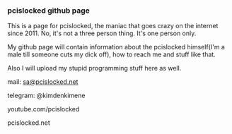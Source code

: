 ### pcislocked github page

This is a page for pcislocked, the maniac that goes crazy on the internet since 2011. No, it's not a three person thing. It's one person only.

My github page will contain information about the pcislocked himself(I'm a male till someone cuts my dick off), how to reach me and stuff like that.

Also I will upload my stupid programming stuff here as well.

mail: sa@pcislocked.net

telegram: @kimdenkimene

youtube.com/pcislocked

pcislocked.net

<!--
**pcislocked/pcislocked** is a ✨ _special_ ✨ repository because its `README.md` (this file) appears on your GitHub profile.

Here are some ideas to get you started:

- 🔭 I’m currently working on ...
- 🌱 I’m currently learning ...
- 👯 I’m looking to collaborate on ...
- 🤔 I’m looking for help with ...
- 💬 Ask me about ...
- 📫 How to reach me: ...
- 😄 Pronouns: ...
- ⚡ Fun fact: ...
-->

